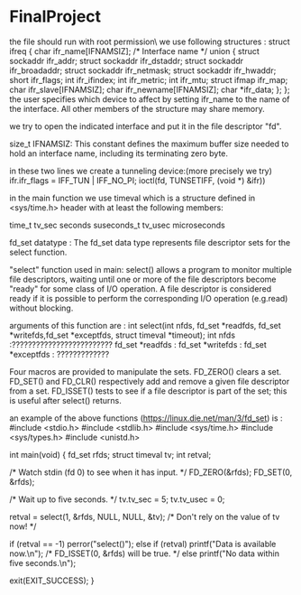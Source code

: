 # FinalProject

the file should run with root permission\\
we use following structures : 
struct ifreq {
               char ifr_name[IFNAMSIZ]; /* Interface name */
               union {
                   struct sockaddr ifr_addr;
                   struct sockaddr ifr_dstaddr;
                   struct sockaddr ifr_broadaddr;
                   struct sockaddr ifr_netmask;
                   struct sockaddr ifr_hwaddr;
                   short           ifr_flags;
                   int             ifr_ifindex;
                   int             ifr_metric;
                   int             ifr_mtu;
                   struct ifmap    ifr_map;
                   char            ifr_slave[IFNAMSIZ];
                   char            ifr_newname[IFNAMSIZ];
                   char           *ifr_data;
               };
           };
the user specifies which device to affect by setting ifr_name to the name of the interface.  All other members of the structure may share memory.      

we try to open the indicated interface and put it in the file descriptor "fd".

size_t IFNAMSIZ:
This constant defines the maximum buffer size needed to hold an interface name, including its terminating zero byte.

in these two lines we create a tunneling device:(more precisely we try)
ifr.ifr_flags = IFF_TUN | IFF_NO_PI;
ioctl(fd, TUNSETIFF, (void *) &ifr))



in the main function we use timeval which is a structure defined in  <sys/time.h> header with at least the following members:

time_t         tv_sec      seconds
suseconds_t    tv_usec     microseconds


fd_set datatype : The fd_set data type represents file descriptor sets for the select function.

"select" function used in main:
select() allows a program to monitor multiple file descriptors, waiting until one or more of the file descriptors become "ready" for some class of I/O operation. A file descriptor is considered ready if it is possible to perform the corresponding I/O operation (e.g.read) without blocking.

arguments of this function are : 
int select(int nfds, fd_set *readfds, fd_set *writefds,fd_set *exceptfds, struct timeval *timeout);
int nfds :????????????????????????? 
fd_set *readfds : 
fd_set *writefds :
fd_set *exceptfds : ?????????????

Four macros are provided to manipulate the sets. FD_ZERO() clears a set. FD_SET() and FD_CLR() respectively add and remove a given file descriptor from a set. FD_ISSET() tests to see if a file descriptor is part of the set; this is useful after select() returns.

an example of the above functions (https://linux.die.net/man/3/fd_set) is :
#include <stdio.h>
#include <stdlib.h>
#include <sys/time.h>
#include <sys/types.h>
#include <unistd.h>

int main(void)
{
    fd_set rfds;
    struct timeval tv;
    int retval;

   /* Watch stdin (fd 0) to see when it has input. */
    FD_ZERO(&rfds);
    FD_SET(0, &rfds);

   /* Wait up to five seconds. */
    tv.tv_sec = 5;
    tv.tv_usec = 0;

   retval = select(1, &rfds, NULL, NULL, &tv);
    /* Don't rely on the value of tv now! */

   if (retval == -1)
        perror("select()");
    else if (retval)
        printf("Data is available now.\n");
        /* FD_ISSET(0, &rfds) will be true. */
    else
        printf("No data within five seconds.\n");

   exit(EXIT_SUCCESS);
}


           
      

